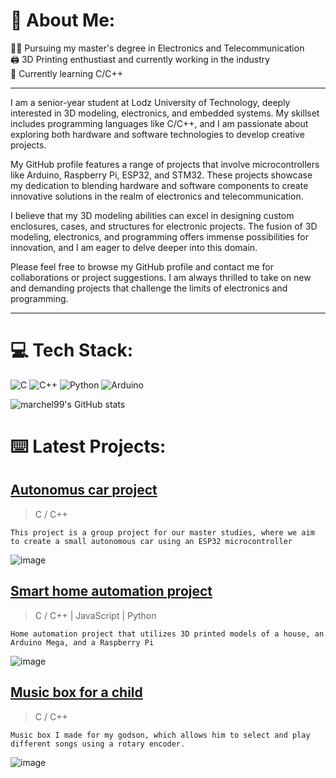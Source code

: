 # 🔵  About Me:
👨‍💻 Pursuing my master's degree in Electronics and Telecommunication<br>
🖨️ 3D Printing enthustiast and currently working in the industry<br>
🌱 Currently learning C/C++

------------------
I am a senior-year student at Lodz University of Technology, deeply interested in 3D modeling, electronics, and embedded systems. My skillset includes programming languages like C/C++, and I am passionate about exploring both hardware and software technologies to develop creative projects.

My GitHub profile features a range of projects that involve microcontrollers like Arduino, Raspberry Pi, ESP32, and STM32. These projects showcase my dedication to blending hardware and software components to create innovative solutions in the realm of electronics and telecommunication.

I believe that my 3D modeling abilities can excel in designing custom enclosures, cases, and structures for electronic projects. The fusion of 3D modeling, electronics, and programming offers immense possibilities for innovation, and I am eager to delve deeper into this domain.

Please feel free to browse my GitHub profile and contact me for collaborations or project suggestions. I am always thrilled to take on new and demanding projects that challenge the limits of electronics and programming.

------------------
# 💻 Tech Stack:
![C](https://img.shields.io/badge/c-%2300599C.svg?style=for-the-badge&logo=c&logoColor=white)
![C++](https://img.shields.io/badge/c++-%2300599C.svg?style=for-the-badge&logo=c%2B%2B&logoColor=white)
![Python](https://img.shields.io/badge/python-3670A0?style=for-the-badge&logo=python&logoColor=ffdd54)
![Arduino](https://img.shields.io/badge/-Arduino-00979D?style=for-the-badge&logo=Arduino&logoColor=white)

![marchel99's GitHub stats](https://github-readme-stats.vercel.app/api?username=marchel99&show_icons=true&theme=transparent)


# ⌨️ Latest Projects:
## [Autonomus car project](https://github.com/marchel99/-Autonomus-Car-Project)
> C / C++
 
    This project is a group project for our master studies, where we aim to create a small autonomous car using an ESP32 microcontroller
> 
![image]( https://lh3.googleusercontent.com/drive-viewer/AFGJ81pn5Rtz7TAvlFyOSZZMD667DSvY_cXLQLKG1aW6saLcxU7NiP1ps68i9V2EuKcpHdmAqUFsKy0uPZDkD7MeNQLXZYMq=w1920-h947 )

## [Smart home automation project](https://github.com/marchel99/Smart-Home-Automation-Project)
> C / C++ | JavaScript | Python

    Home automation project that utilizes 3D printed models of a house, an Arduino Mega, and a Raspberry Pi
> 
![image]( https://lh3.googleusercontent.com/drive-viewer/AFGJ81pxS9cvNl9_nI9hJnL_1zorkk833OWiYmFElXeyCA2vOXy7iHNUITFeKZwi9MD8fnqiKK_-2c34meNM_JqjnpF-Y-XJoQ=w1920-h947 ) 

## [Music box for a child](https://github.com/marchel99/Music-box-for-a-child)
> C / C++
 
    Music box I made for my godson, which allows him to select and play different songs using a rotary encoder. 
> 
![image]( https://lh3.googleusercontent.com/drive-viewer/AFGJ81pldBFBoVPreZV5F7kGP64z4FLIvWCf5nmasmZk0G7Z4Fjuci_BEF3ttF7ST5Gwok9B4JUgQKDA4eGAGf32gf25Vq1iVw=w1920-h947   )











<!--
**marchel99/marchel99** is a ✨ _special_ ✨ repository because its `README.md` (this file) appears on your GitHub profile.


Here are some ideas to get you started:

- 🔭 I’m currently working on ...
- 🌱 I’m currently learning ...
- 👯 I’m looking to collaborate on ...
- 🤔 I’m looking for help with ...
- 💬 Ask me about ...
- 📫 How to reach me: ...
- 😄 Pronouns: ...
- ⚡ Fun fact: ...
-->
